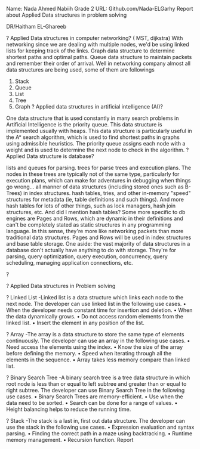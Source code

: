 
Name: Nada Ahmed Nabiih
Grade 2
URL: Github.com/Nada-ELGarhy
Report about Applied Data structures in problem solving

DR/Haitham EL-Ghareeb










?	Applied Data structures in computer networking?
( MST, dijkstra)
 With networking since we are dealing with multiple nodes, we'd be using linked lists for keeping track of the links.
Graph data structure to determine shortest paths and optimal paths.
Queue data structure to maintain packets and remember their order of arrival.
Well in networking company almost all data structures are being used, some of them are followings
1. Stack
2. Queue
3. List
4. Tree 
5. Graph
?	Applied data structures in artificial intelligence (AI)?

One data structure that is used constantly in many search problems in Artificial Intelligence is the priority queue. This data structure is implemented usually with heaps. This data structure is particularly useful in the A* search algorithm, which is used to find shortest paths in graphs using admissible heuristics. The priority queue assigns each node with a weight and is used to determine the next node to check in the algorithm.
?	Applied Data structure is database?

lists and queues for parsing.
trees for parse trees and execution plans. The nodes in these trees are typically not of the same type, particularly for execution plans, which can make for adventures in debugging when things go wrong...
all manner of data structures (including stored ones such as B-Trees) in index structures.
hash tables, tries, and other in-memory "speed" structures for metadata (ie, table definitions and such things).
And more hash tables for lots of other things, such as lock managers, hash join structures, etc. And did I mention hash tables?
Some more specific to db engines are Pages and Rows, which are dynamic in their definitions and can't be completely stated as static structures in any programming language. In this sense, they're more like networking packets than more traditional data structures. Pages and Rows will be used in index structures and base table storage.
One aside: the vast majority of data structures in a database don't actually have anything to do with storage. They're for parsing, query optimization, query execution, concurrency, query scheduling, managing application connections, etc.




?	

?	Applied Data structures in Problem solving

?	Linked List
-Linked list is a data structure which links each node to the next node. The developer can use linked list in the following use cases.
•	When the developer needs constant time for insertion and deletion.
•	When the data dynamically grows.
•	Do not access random elements from the linked list.
•	Insert the element in any position of the list.



?	Array
-The array is a data structure to store the same type of elements continuously. The developer can use an array in the following use cases.
•	Need access the elements using the index.
•	Know the size of the array before defining the memory.
•	Speed when iterating through all the elements in the sequence.
•	Array takes less memory compare than linked list.

?	Binary Search Tree
-A binary search tree is a tree data structure in which root node is less than or equal to left subtree and greater than or equal to right subtree. The developer can use Binary Search Tree in the following use cases.
•	Binary Search Trees are memory-efficient.
•	Use when the data need to be sorted.
•	Search can be done for a range of values.
•	Height balancing helps to reduce the running time.

?	Stack
-The stack is a last in, first out data structure. The developer can use the stack in the following use cases.
•	Expression evaluation and syntax parsing.
•	Finding the correct path in a maze using backtracking.
•	Runtime memory management.
•	Recursion function.
Report 
